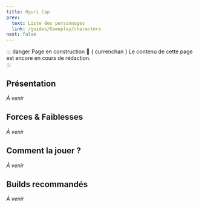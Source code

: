 ```yaml
---
title: Oguri Cap
prev:
  text: Liste des personnages
  link: /guides/Gameplay/characters
next: false
---
```

<UmaBreadcrumb slug="oguricap" />
<UmaDetails slug="oguricap" />

::: danger Page en construction 🚧 { currenchan }
Le contenu de cette page est encore en cours de rédaction.  
:::

## Présentation
*À venir*

## Forces & Faiblesses
*À venir*

## Comment la jouer ?
*À venir*

## Builds recommandés
*À venir*

